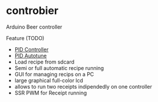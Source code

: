 controbier
==========

Arduino Beer controller

Feature (TODO)
 * [PID Controller](http://playground.arduino.cc/Code/PIDLibrary)
 * [PID Autotune](http://playground.arduino.cc/Code/PIDAutotuneLibrary)
 * Load recipe from sdcard
 * Semi or full automatic recipe running
 * GUI for managing recips on a PC
 * large graphical full-color lcd
 * allows to run two receipts indipendedly on one controller
 * SSR PWM for Receipt running
